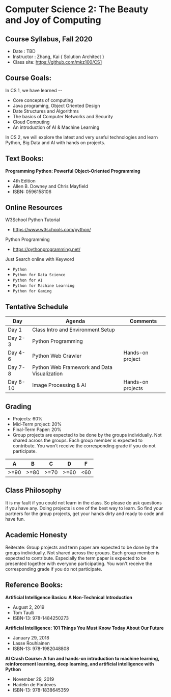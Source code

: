 # Computer Science 2: The Beauty and Joy of Computing
## Course Syllabus, Fall 2020 
 
* Date : TBD
* Instructor : Zhang, Kai { Solution Architect }
* Class site: https://github.com/mkz100/CS1

## Course Goals:  

In CS 1, we have learned -- 
* Core concepts of computing
* Java programing, Object Oriented Design
* Date Structures and Algorithms
* The basics of Computer Networks and Security
* Cloud Computing
* An introduction of AI & Machine Learning

In CS 2, we will explore the latest and very useful technologies and learn Python, Big Data and AI with hands on projects.


## Text Books: 

**Programming Python: Powerful Object-Oriented Programming**
* 4th Edition
* Allen B. Downey and Chris Mayfield
* ISBN: 0596158106

## Online Resources

W3School Python Tutorial
* https://www.w3schools.com/python/

Python Programming
* https://pythonprogramming.net/

Just Search online with Keyword 
* `Python`
* `Python for Data Science`
* `Python for AI`
* `Python for Machine Learning`     
* `Python for Gaming`

## Tentative Schedule

| Day | Agenda  | Comments  |
|---|---|---|
| Day 1 | Class Intro and Environment Setup |   |  
| Day 2-3 | Python Programming |   |  
| Day 4-6 | Python Web Crawler |  Hands-on project |
| Day 7-8 | Python Web Framework and Data Visualization | 
| Day 8-10 | Image Processing & AI | Hands-on projects |

## Grading
* Projects: 60% 
* Mid-Term project: 20%
* Final-Term Paper: 20%
* Group projects are expected to be done by the groups individually. Not shared across the groups. Each group member is expected to contribute. You won't receive the corresponding grade if you do not participate.

| A | B | C | D  | F  |
|---|---|---|---|---|
| >=90 | >=80 | >=70 | >=60 | <60

## Class Philosophy
It is my fault if you could not learn in the class. So please do ask questions if you have any. Doing projects is one of the best way to learn. So find your partners for the group projects, get your hands dirty and ready to code and have fun.

## Academic Honesty
Reiterate: Group projects and term paper are expected to be done by the groups individually. Not shared across the groups. Each group member is expected to contribute. Especially the term paper is expected to be presented together with everyone participating. You won't receive the corresponding grade if you do not participate.

## Reference Books: 

**Artificial Intelligence Basics: A Non-Technical Introduction**
* August 2, 2019
* Tom Taulli
* ISBN-13: 978-1484250273
  
**Artificial Intelligence: 101 Things You Must Know Today About Our Future**
* January 29, 2018
* Lasse Rouhiainen
* ISBN-13: 978-1982048808

**AI Crash Course: A fun and hands-on introduction to machine learning, reinforcement learning, deep learning, and artificial intelligence with Python**
* November 29, 2019
* Hadelin de Ponteves
* ISBN-13: 978-1838645359
 
